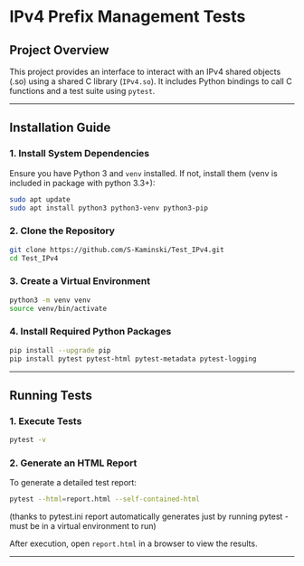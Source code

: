 # IPv4 Prefix Management Tests

## Project Overview

This project provides an interface to interact with an IPv4 shared objects (.so) using a shared C library (`IPv4.so`). It includes Python bindings to call C functions and a test suite using `pytest`.

---

## Installation Guide

### 1. Install System Dependencies

Ensure you have Python 3 and `venv` installed. If not, install them (venv is included in package with python 3.3+):

```bash
sudo apt update
sudo apt install python3 python3-venv python3-pip
```

### 2. Clone the Repository

```bash
git clone https://github.com/S-Kaminski/Test_IPv4.git
cd Test_IPv4
```

### 3. Create a Virtual Environment

```bash
python3 -m venv venv
source venv/bin/activate 
```

### 4. Install Required Python Packages

```bash
pip install --upgrade pip
pip install pytest pytest-html pytest-metadata pytest-logging
```

---

## Running Tests

### 1. Execute Tests

```bash
pytest -v
```

### 2. Generate an HTML Report

To generate a detailed test report:

```bash
pytest --html=report.html --self-contained-html
```
(thanks to pytest.ini report automatically generates just by running pytest - must be in a virtual environment to run)

After execution, open `report.html` in a browser to view the results.

---
